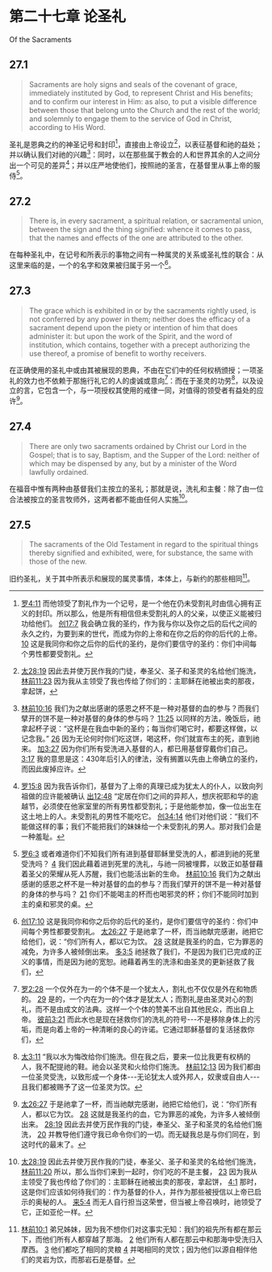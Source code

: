 # 第二十七章 论圣礼

Of the Sacraments

## 27.1

> Sacraments are holy signs and seals of the covenant of grace, immediately instituted by God, to represent Christ and His benefits; and to confirm our interest in Him: as also, to put a visible difference between those that belong unto the Church and the rest of the world; and solemnly to engage them to the service of God in Christ, according to His Word.

圣礼是恩典之约的神圣记号和封印[^27-1]，直接由上帝设立[^27-2]，以表征基督和祂的益处；并以确认我们对祂的兴趣[^27-3]：同时，以在那些属于教会的人和世界其余的人之间分出一个可见的差异[^27-4]；并以庄严地使他们，按照祂的圣言，在基督里从事上帝的服侍[^27-5]。

[^27-1]: [罗4:11](https://biblehub.com/romans/4-11.htm) 而他领受了割礼作为一个记号，是一个他在仍未受割礼时由信心拥有正义的封印。所以那么，他是所有相信但未受割礼的人的父亲，以使正义能被归功给他们。 [创17:7](https://biblehub.com/genesis/17-7.htm) 我会确立我的圣约，作为我与你以及你之后的后代之间的永久之约，为要到来的世代，而成为你的上帝和在你之后的你的后代的上帝。 [10](https://biblehub.com/genesis/17-10.htm) 这是我同你和你之后你的后代的圣约，是你们要信守的圣约：你们中间每个男性都要受割礼。

[^27-2]: [太28:19](https://biblehub.com/matthew/28-19.htm) 因此去并使万民作我的门徒，奉圣父、圣子和圣灵的名给他们施洗， [林前11:23](https://biblehub.com/1_corinthians/11-23.htm) 因为我从主领受了我也传给了你们的：主耶稣在祂被出卖的那夜，拿起饼，

[^27-3]: [林前10:16](https://biblehub.com/1_corinthians/10-16.htm) 我们为之献出感谢的感恩之杯不是一种对基督的血的参与？而我们擘开的饼不是一种对基督的身体的参与吗？ [11:25](https://biblehub.com/1_corinthians/11-25.htm) 以同样的方法，晚饭后，祂拿起杯子说：“这杯是在我血中新的圣约；每当你们喝它时，都要这样做，以记念我。” [26](https://biblehub.com/1_corinthians/11-26.htm) 因为无论何时你们吃这饼，喝这杯，你们就宣布主的死，直到祂来。 [加3:27](https://biblehub.com/galatians/3-27.htm) 因为你们所有受洗进入基督的人，都已用基督穿戴你们自己。 [3:17](https://biblehub.com/galatians/3-17.htm) 我的意思是这：430年后引入的律法，没有搁置以先由上帝确立的圣约，而因此废掉应许。

[^27-4]: [罗15:8](https://biblehub.com/romans/15-8.htm) 因为我告诉你们，基督为了上帝的真理已成为犹太人的仆人，以致向列祖做的应许能被确认 [出12:48](https://biblehub.com/exodus/12-48.htm) “定居在你们之间的异邦人，想庆祝耶和华的逾越节，必须使在他家室里的所有男性都受割礼；于是他能参加，像一位出生在这土地上的人。未受割礼的男性不能吃它。 [创34:14](https://biblehub.com/genesis/34-14.htm) 他们对他们说：“我们不能做这样的事；我们不能把我们的妹妹给一个未受割礼的男人。那对我们会是一种羞耻。

[^27-5]: [罗6:3](https://biblehub.com/romans/6-3.htm) 或者难道你们不知我们所有进到基督耶稣里受洗的人，都进到祂的死里受洗吗？ [4](https://biblehub.com/romans/6-4.htm) 我们因此藉着进到死里的洗礼，与祂一同被埋葬，以致正如基督藉着圣父的荣耀从死人苏醒，我们也能活出新的生命。 [林前10:16](https://biblehub.com/1_corinthians/10-16.htm) 我们为之献出感谢的感恩之杯不是一种对基督的血的参与？而我们擘开的饼不是一种对基督的身体的参与吗？ [21](https://biblehub.com/1_corinthians/10-21.htm) 你们不能喝主的杯而也喝邪灵的杯；你们不能同时加到主的桌和邪灵的桌。

## 27.2

> There is, in every sacrament, a spiritual relation, or sacramental union, between the sign and the thing signified: whence it comes to pass, that the names and effects of the one are attributed to the other.

在每种圣礼中，在记号和所表示的事物之间有一种属灵的关系或圣礼性的联合：从这里来临的是，一个的名字和效果被归属于另一个[^27-6]。

[^27-6]: [创17:10](https://biblehub.com/genesis/17-10.htm) 这是我同你和你之后你的后代的圣约，是你们要信守的圣约：你们中间每个男性都要受割礼。 [太26:27](https://biblehub.com/matthew/26-27.htm) 于是祂拿了一杯，而当祂献完感谢，祂把它给他们，说：“你们所有人，都以它为饮。 [28](https://biblehub.com/matthew/26-28.htm) 这就是我圣约的血，它为罪恶的减免，为许多人被倾倒出来。 [多3:5](https://biblehub.com/titus/3-5.htm) 祂拯救了我们，不是因为我们已完成的正义的事情，而是因为祂的宽恕。祂藉着再生的洗涤和由圣灵的更新拯救了我们，

## 27.3

> The grace which is exhibited in or by the sacraments rightly used, is not conferred by any power in them; neither does the efficacy of a sacrament depend upon the piety or intention of him that does administer it: but upon the work of the Spirit, and the word of institution, which contains, together with a precept authorizing the use thereof, a promise of benefit to worthy receivers.

在正确使用的圣礼中或由其被展现的恩典，不由在它们中的任何权柄颁授；一项圣礼的效力也不依赖于那施行礼它的人的虔诚或意向[^27-7]：而在于圣灵的功劳[^27-8]，以及设立的言，它包含一个，与一项授权其使用的戒律一同，对值得的领受者有益处的应许[^27-9]。

[^27-7]: [罗2:28](https://biblehub.com/romans/2-28.htm) 一个仅外在为一的个体不是一个犹太人，割礼也不仅仅是外在和物质的。 [29](https://biblehub.com/romans/2-29.htm) 是的，一个内在为一的个体才是犹太人；而割礼是由圣灵对心的割礼，而不是由成文的法典。这样一个个体的赞美不出自其他民众，而出自上帝。 [彼前3:21](https://biblehub.com/1_peter/3-21.htm) 而此水也是现在拯救你们的洗礼的符号---不是移除身体上的污垢，而是向着上帝的一种清晰的良心的许诺。它通过耶稣基督的复活拯救你们，

[^27-8]: [太3:11](https://biblehub.com/matthew/3-11.htm) “我以水为悔改给你们施洗。但在我之后，要来一位比我更有权柄的人，我不配提祂的鞋。祂会以圣灵和火给你们施洗。 [林前12:13](https://biblehub.com/1_corinthians/12-13.htm) 因为我们都由一位圣灵受洗，以致形成一个身体---无论犹太人或外邦人，奴隶或自由人---且我们都被赐予了这一位圣灵为饮。

[^27-9]: [太26:27](https://biblehub.com/matthew/26-27.htm) 于是祂拿了一杯，而当祂献完感谢，祂把它给他们，说：“你们所有人，都以它为饮。 [28](https://biblehub.com/matthew/26-28.htm) 这就是我圣约的血，它为罪恶的减免，为许多人被倾倒出来。 [28:19](https://biblehub.com/matthew/28-19.htm) 因此去并使万民作我的门徒，奉圣父、圣子和圣灵的名给他们施洗， [20](https://biblehub.com/matthew/28-20.htm) 并教导他们遵守我已命令你们的一切。而无疑我总是与你们同在，到这时代的最末了。

## 27.4

> There are only two sacraments ordained by Christ our Lord in the Gospel; that is to say, Baptism, and the Supper of the Lord: neither of which may be dispensed by any, but by a minister of the Word lawfully ordained.

在福音中惟有两种由基督我们主按立的圣礼；那就是说，洗礼和主餐：除了由一位合法被按立的圣言牧师外，这两者都不能由任何人实施[^27-10]。

[^27-10]: [太28:19](https://biblehub.com/matthew/28-19.htm) 因此去并使万民作我的门徒，奉圣父、圣子和圣灵的名给他们施洗， [林前11:20](https://biblehub.com/1_corinthians/11-20.htm) 所以，那么当你们来到一起时，你们吃的不是主餐， [23](https://biblehub.com/1_corinthians/11-23.htm) 因为我从主领受了我也传给了你们的：主耶稣在祂被出卖的那夜，拿起饼， [4:1](https://biblehub.com/1_corinthians/4-1.htm) 那时，这是你们应该如何待我们的：作为基督的仆人，并作为那些被授信以上帝已启示的奥秘的人。 [来5:4](https://biblehub.com/hebrews/5-4.htm) 而无人自行担当这荣誉，但当被上帝召唤时，祂领受了它，正如亚伦一样。

## 27.5

> The sacraments of the Old Testament in regard to the spiritual things thereby signified and exhibited, were, for substance, the same with those of the new.

旧约圣礼，关于其中所表示和展现的属灵事情，本体上，与新约的那些相同[^27-11]。

[^27-11]: [林前10:1](https://biblehub.com/1_corinthians/10-1.htm) 弟兄姊妹，因为我不想你们对这事实无知：我们的祖先所有都在那云下，而他们所有人都穿越了那海。 [2](https://biblehub.com/1_corinthians/10-2.htm) 他们所有人都在那云中和那海中受洗归入摩西。 [3](https://biblehub.com/1_corinthians/10-3.htm) 他们都吃了相同的灵粮 [4](https://biblehub.com/1_corinthians/10-4.htm) 并喝相同的灵饮；因为他们以源自相伴他们的灵岩为饮，而那岩石是基督。